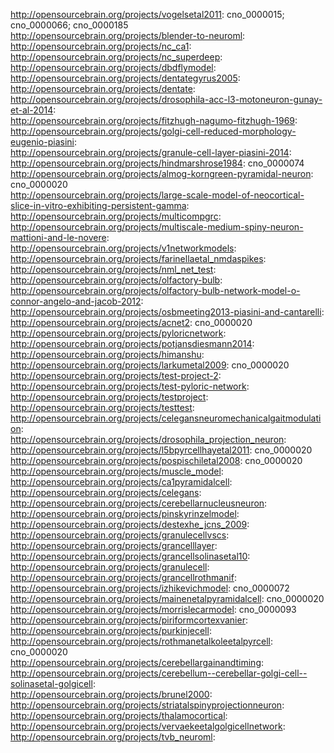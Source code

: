 
http://opensourcebrain.org/projects/vogelsetal2011:                                                   cno_0000015; cno_0000066; cno_0000185  
http://opensourcebrain.org/projects/blender-to-neuroml:                                               
http://opensourcebrain.org/projects/nc_ca1:                                                           
http://opensourcebrain.org/projects/nc_superdeep:                                                     
http://opensourcebrain.org/projects/dbdflymodel:                                                      
http://opensourcebrain.org/projects/dentategyrus2005:                                                 
http://opensourcebrain.org/projects/dentate:                                                          
http://opensourcebrain.org/projects/drosophila-acc-l3-motoneuron-gunay-et-al-2014:                    
http://opensourcebrain.org/projects/fitzhugh-nagumo-fitzhugh-1969:                                    
http://opensourcebrain.org/projects/golgi-cell-reduced-morphology-eugenio-piasini:                    
http://opensourcebrain.org/projects/granule-cell-layer-piasini-2014:                                  
http://opensourcebrain.org/projects/hindmarshrose1984:                                                cno_0000074  
http://opensourcebrain.org/projects/almog-korngreen-pyramidal-neuron:                                 cno_0000020  
http://opensourcebrain.org/projects/large-scale-model-of-neocortical-slice-in-vitro-exhibiting-persistent-gamma: 
http://opensourcebrain.org/projects/multicompgrc:                                                     
http://opensourcebrain.org/projects/multiscale-medium-spiny-neuron-mattioni-and-le-novere:            
http://opensourcebrain.org/projects/v1networkmodels:                                                  
http://opensourcebrain.org/projects/farinellaetal_nmdaspikes:                                         
http://opensourcebrain.org/projects/nml_net_test:                                                     
http://opensourcebrain.org/projects/olfactory-bulb:                                                   
http://opensourcebrain.org/projects/olfactory-bulb-network-model-o-connor-angelo-and-jacob-2012:      
http://opensourcebrain.org/projects/osbmeeting2013-piasini-and-cantarelli:                            
http://opensourcebrain.org/projects/acnet2:                                                           cno_0000020  
http://opensourcebrain.org/projects/pyloricnetwork:                                                   
http://opensourcebrain.org/projects/potjansdiesmann2014:                                              
http://opensourcebrain.org/projects/himanshu:                                                         
http://opensourcebrain.org/projects/larkumetal2009:                                                   cno_0000020  
http://opensourcebrain.org/projects/test-project-2:                                                   
http://opensourcebrain.org/projects/test-pyloric-network:                                             
http://opensourcebrain.org/projects/testproject:                                                      
http://opensourcebrain.org/projects/testtest:                                                         
http://opensourcebrain.org/projects/celegansneuromechanicalgaitmodulation:                            
http://opensourcebrain.org/projects/drosophila_projection_neuron:                                     
http://opensourcebrain.org/projects/l5bpyrcellhayetal2011:                                            cno_0000020  
http://opensourcebrain.org/projects/pospischiletal2008:                                               cno_0000020  
http://opensourcebrain.org/projects/muscle_model:                                                     
http://opensourcebrain.org/projects/ca1pyramidalcell:                                                 
http://opensourcebrain.org/projects/celegans:                                                         
http://opensourcebrain.org/projects/cerebellarnucleusneuron:                                          
http://opensourcebrain.org/projects/pinskyrinzelmodel:                                                
http://opensourcebrain.org/projects/destexhe_jcns_2009:                                               
http://opensourcebrain.org/projects/granulecellvscs:                                                  
http://opensourcebrain.org/projects/grancelllayer:                                                    
http://opensourcebrain.org/projects/grancellsolinasetal10:                                            
http://opensourcebrain.org/projects/granulecell:                                                      
http://opensourcebrain.org/projects/grancellrothmanif:                                                
http://opensourcebrain.org/projects/izhikevichmodel:                                                  cno_0000072  
http://opensourcebrain.org/projects/mainenetalpyramidalcell:                                          cno_0000020  
http://opensourcebrain.org/projects/morrislecarmodel:                                                 cno_0000093  
http://opensourcebrain.org/projects/piriformcortexvanier:                                             
http://opensourcebrain.org/projects/purkinjecell:                                                     
http://opensourcebrain.org/projects/rothmanetalkoleetalpyrcell:                                       cno_0000020  
http://opensourcebrain.org/projects/cerebellargainandtiming:                                          
http://opensourcebrain.org/projects/cerebellum--cerebellar-golgi-cell--solinasetal-golgicell:         
http://opensourcebrain.org/projects/brunel2000:                                                       
http://opensourcebrain.org/projects/striatalspinyprojectionneuron:                                    
http://opensourcebrain.org/projects/thalamocortical:                                                  
http://opensourcebrain.org/projects/vervaekeetalgolgicellnetwork:                                     
http://opensourcebrain.org/projects/tvb_neuroml:                                                      